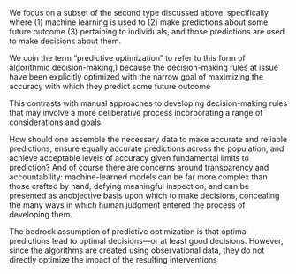 We focus on a subset of the second type discussed above, specifically where (1) machine learning is used to (2) make predictions about some future outcome (3) pertaining to individuals, and those
predictions are used to make decisions about them.

We coin the term “predictive optimization” to refer to this form of algorithmic decision-making,1 because the decision-making rules at issue have been explicitly optimized with the narrow goal of maximizing the accuracy with which they predict some future outcome

This contrasts with manual approaches to developing decision-making rules that may involve a more deliberative process incorporating a range of considerations and goals.

How should one assemble the necessary data to make accurate and reliable predictions, ensure equally accurate predictions across the population, and achieve acceptable levels of accuracy given fundamental limits to prediction? And of course there are concerns around transparency and accountability: machine-learned models can be far more complex than those crafted by hand, defying meaningful inspection, and can be presented as anobjective basis upon which to make decisions, concealing the many ways in which human judgment entered the process of developing them.

The bedrock assumption of predictive optimization is that optimal predictions lead to optimal
decisions—or at least good decisions. However, since the algorithms are created using observational
data, they do not directly optimize the impact of the resulting interventions